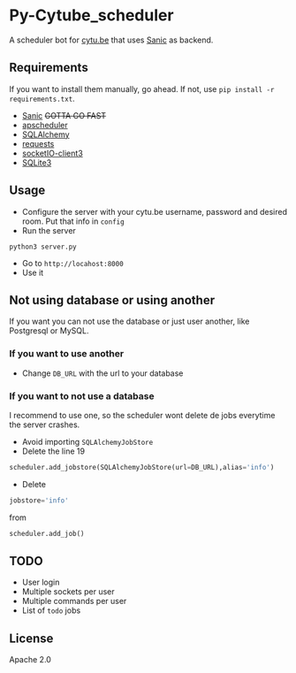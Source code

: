 # Py-Cytube_scheduler
A scheduler bot for [cytu.be](https://cytu.be) that uses [Sanic](https://github.com/channelcat/sanic) as backend.

## Requirements
If you want to install them manually, go ahead. If not, use `pip install -r requirements.txt`.
- [Sanic](https://github.com/channelcat/sanic) ~~GOTTA GO FAST~~
- [apscheduler](https://pypi.python.org/pypi/APScheduler)
- [SQLAlchemy](https://www.sqlalchemy.org/)
- [requests](http://docs.python-requests.org/en/master/)
- [socketIO-client3](https://pypi.python.org/pypi/socketIO-client3)
- [SQLite3](https://www.sqlite.org/)

## Usage
- Configure the server with your cytu.be username, password and desired room. Put that info in `config`
- Run the server
```
python3 server.py
```
- Go to `http://locahost:8000`
- Use it

## Not using database or using another
If you want you can not use the database or just user another, like Postgresql or MySQL.
### If you want to use another
- Change `DB_URL` with the url to your database
### If you want to not use a database
I recommend to use one, so the scheduler wont delete de jobs everytime the server crashes.
- Avoid importing `SQLAlchemyJobStore`
- Delete the line 19 
```python
scheduler.add_jobstore(SQLAlchemyJobStore(url=DB_URL),alias='info')
```
- Delete 
```python
jobstore='info' 
```
from
```python
scheduler.add_job() 
```

## TODO
- User login
- Multiple sockets per user
- Multiple commands per user
- List of `todo` jobs

## License
Apache 2.0
